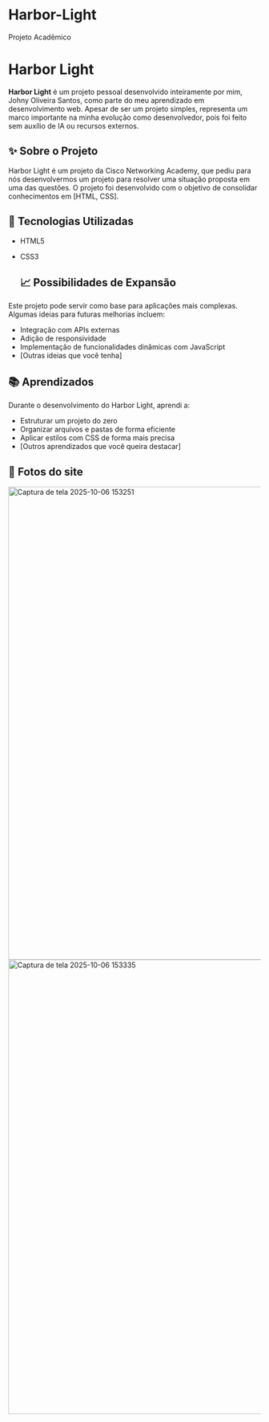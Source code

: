 # Harbor-Light
Projeto Acadêmico
# Harbor Light

**Harbor Light** é um projeto pessoal desenvolvido inteiramente por mim, Johny Oliveira Santos, como parte do meu aprendizado em desenvolvimento web. Apesar de ser um projeto simples, representa um marco importante na minha evolução como desenvolvedor, pois foi feito sem auxílio de IA ou recursos externos.

## ✨ Sobre o Projeto

Harbor Light é um projeto da Cisco Networking Academy, que pediu para nós desenvolvermos um projeto para resolver uma situação proposta em uma das questões. O projeto foi desenvolvido com o objetivo de consolidar conhecimentos em [HTML, CSS].

## 🚀 Tecnologias Utilizadas

- HTML5
- CSS3

  ## 📈 Possibilidades de Expansão

Este projeto pode servir como base para aplicações mais complexas. Algumas ideias para futuras melhorias incluem:

- Integração com APIs externas
- Adição de responsividade
- Implementação de funcionalidades dinâmicas com JavaScript
- [Outras ideias que você tenha]

## 📚 Aprendizados

Durante o desenvolvimento do Harbor Light, aprendi a:

- Estruturar um projeto do zero
- Organizar arquivos e pastas de forma eficiente
- Aplicar estilos com CSS de forma mais precisa
- [Outros aprendizados que você queira destacar]



## 📁 Fotos do site
<img width="1916" height="942" alt="Captura de tela 2025-10-06 153251" src="https://github.com/user-attachments/assets/25f732ba-a269-40e9-b79d-61f6b7662424" />
<img width="1893" height="905" alt="Captura de tela 2025-10-06 153335" src="https://github.com/user-attachments/assets/5138e24f-c65e-45e8-bb3d-c24bdb202d6e" />
